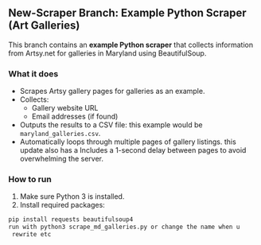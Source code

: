 ## New-Scraper Branch: Example Python Scraper (Art Galleries)

This branch contains an **example Python scraper** that collects information from Artsy.net for galleries in Maryland using BeautifulSoup.

### What it does

- Scrapes Artsy gallery pages for galleries as an example.
- Collects:
  - Gallery website URL
  - Email addresses (if found)
- Outputs the results to a CSV file: this example would be `maryland_galleries.csv`.
- Automatically loops through multiple pages of gallery listings.
this update also has a Includes a 1-second delay between pages to avoid overwhelming the server.
### How to run

1. Make sure Python 3 is installed.
2. Install required packages:

```bash
pip install requests beautifulsoup4
run with python3 scrape_md_galleries.py or change the name when u
 rewrite etc

